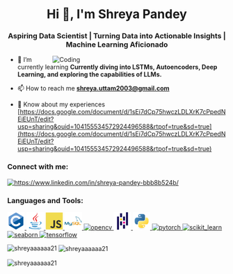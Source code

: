 <h1 align="center">Hi 👋, I'm Shreya Pandey</h1>
<h3 align="center">Aspiring Data Scientist | Turning Data into Actionable Insights | Machine Learning Aficionado</h3>
<img align="right" alt="Coding" width="400" src="https://media.giphy.com/media/L1R1tvI9svkIWwpVYr/giphy.gif?cid=790b7611w7rt156mx821994lunxgxkgewmmg1w56n27zmvsu&ep=v1_gifs_search&rid=giphy.gif&ct=g">

- 🌱 I’m currently learning **Currently diving into LSTMs, Autoencoders, Deep Learning, and exploring the capabilities of LLMs.**

- 📫 How to reach me **shreya.uttam2003@gmail.com**

- 📄 Know about my experiences [https://docs.google.com/document/d/1sEi7dCp75hwczLDLXrK7cPpedNEiEUnT/edit?usp=sharing&ouid=104155534572924496588&rtpof=true&sd=true](https://docs.google.com/document/d/1sEi7dCp75hwczLDLXrK7cPpedNEiEUnT/edit?usp=sharing&ouid=104155534572924496588&rtpof=true&sd=true)

<h3 align="left">Connect with me:</h3>
<p align="left">
<a href="https://linkedin.com/in/https://www.linkedin.com/in/shreya-pandey-bbb8b524b/" target="blank"><img align="center" src="https://raw.githubusercontent.com/rahuldkjain/github-profile-readme-generator/master/src/images/icons/Social/linked-in-alt.svg" alt="https://www.linkedin.com/in/shreya-pandey-bbb8b524b/" height="30" width="40" /></a>
<a href="https://www.instagram.com/shreya.uttam2003/" src="https://raw.githubusercontent.com/rahuldkjain/github-profile-readme-generator/master/src/images/icons/Social/instagram.svg" alt="https://www.instagram.com/shreya.uttam2003/" height="30" width="40" /></a>
</p>

<h3 align="left">Languages and Tools:</h3>
<p align="left"> <a href="https://www.cprogramming.com/" target="_blank" rel="noreferrer"> <img src="https://raw.githubusercontent.com/devicons/devicon/master/icons/c/c-original.svg" alt="c" width="40" height="40"/> </a> <a href="https://www.java.com" target="_blank" rel="noreferrer"> <img src="https://raw.githubusercontent.com/devicons/devicon/master/icons/java/java-original.svg" alt="java" width="40" height="40"/> </a> <a href="https://developer.mozilla.org/en-US/docs/Web/JavaScript" target="_blank" rel="noreferrer"> <img src="https://raw.githubusercontent.com/devicons/devicon/master/icons/javascript/javascript-original.svg" alt="javascript" width="40" height="40"/> </a> <a href="https://www.mysql.com/" target="_blank" rel="noreferrer"> <img src="https://raw.githubusercontent.com/devicons/devicon/master/icons/mysql/mysql-original-wordmark.svg" alt="mysql" width="40" height="40"/> </a> <a href="https://opencv.org/" target="_blank" rel="noreferrer"> <img src="https://www.vectorlogo.zone/logos/opencv/opencv-icon.svg" alt="opencv" width="40" height="40"/> </a> <a href="https://pandas.pydata.org/" target="_blank" rel="noreferrer"> <img src="https://raw.githubusercontent.com/devicons/devicon/2ae2a900d2f041da66e950e4d48052658d850630/icons/pandas/pandas-original.svg" alt="pandas" width="40" height="40"/> </a> <a href="https://www.python.org" target="_blank" rel="noreferrer"> <img src="https://raw.githubusercontent.com/devicons/devicon/master/icons/python/python-original.svg" alt="python" width="40" height="40"/> </a> <a href="https://pytorch.org/" target="_blank" rel="noreferrer"> <img src="https://www.vectorlogo.zone/logos/pytorch/pytorch-icon.svg" alt="pytorch" width="40" height="40"/> </a> <a href="https://scikit-learn.org/" target="_blank" rel="noreferrer"> <img src="https://upload.wikimedia.org/wikipedia/commons/0/05/Scikit_learn_logo_small.svg" alt="scikit_learn" width="40" height="40"/> </a> <a href="https://seaborn.pydata.org/" target="_blank" rel="noreferrer"> <img src="https://seaborn.pydata.org/_images/logo-mark-lightbg.svg" alt="seaborn" width="40" height="40"/> </a> <a href="https://www.tensorflow.org" target="_blank" rel="noreferrer"> <img src="https://www.vectorlogo.zone/logos/tensorflow/tensorflow-icon.svg" alt="tensorflow" width="40" height="40"/> </a> </p>

<p><img align="left" src="https://github-readme-stats.vercel.app/api/top-langs?username=shreyaaaaaa21&show_icons=true&locale=en&layout=compact" alt="shreyaaaaaa21" /></p>

<p>&nbsp;<img align="center" src="https://github-readme-stats.vercel.app/api?username=shreyaaaaaa21&show_icons=true&locale=en" alt="shreyaaaaaa21" /></p>

<p><img align="center" src="https://github-readme-streak-stats.herokuapp.com/?user=shreyaaaaaa21&" alt="shreyaaaaaa21" /></p>
